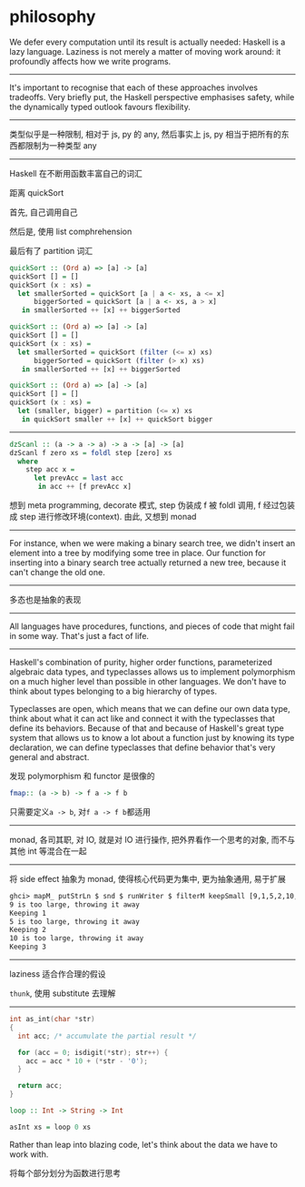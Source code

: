 # philosophy

We defer every computation until its result is actually needed: Haskell is a lazy language. Laziness is not merely a matter of moving work around: it profoundly affects how we write programs.

---

It's important to recognise that each of these approaches involves tradeoffs. Very briefly put, the Haskell perspective emphasises safety, while the dynamically typed outlook favours flexibility.

---

类型似乎是一种限制, 相对于 js, py 的 any, 然后事实上 js, py 相当于把所有的东西都限制为一种类型 any

---

Haskell 在不断用函数丰富自己的词汇

距离 quickSort

首先, 自己调用自己

然后是, 使用 list comphrehension

最后有了 partition 词汇

```hs
quickSort :: (Ord a) => [a] -> [a]
quickSort [] = []
quickSort (x : xs) =
  let smallerSorted = quickSort [a | a <- xs, a <= x]
      biggerSorted = quickSort [a | a <- xs, a > x]
   in smallerSorted ++ [x] ++ biggerSorted
```

```hs
quickSort :: (Ord a) => [a] -> [a]
quickSort [] = []
quickSort (x : xs) =
  let smallerSorted = quickSort (filter (<= x) xs)
      biggerSorted = quickSort (filter (> x) xs)
   in smallerSorted ++ [x] ++ biggerSorted
```

```hs
quickSort :: (Ord a) => [a] -> [a]
quickSort [] = []
quickSort (x : xs) =
  let (smaller, bigger) = partition (<= x) xs
   in quickSort smaller ++ [x] ++ quickSort bigger
```

---

```hs
dzScanl :: (a -> a -> a) -> a -> [a] -> [a]
dzScanl f zero xs = foldl step [zero] xs
  where
    step acc x =
      let prevAcc = last acc
       in acc ++ [f prevAcc x]
```

想到 meta programming, decorate 模式, step 伪装成 f 被 foldl 调用, f 经过包装成 step 进行修改环境(context). 由此, 又想到 monad

---

For instance, when we were making a binary search tree, we didn't insert an element into a tree by modifying some tree in place. Our function for inserting into a binary search tree actually returned a new tree, because it can't change the old one.

---

多态也是抽象的表现

---

All languages have procedures, functions, and pieces of code that might fail in some way. That's just a fact of life.

---

Haskell's combination of purity, higher order functions, parameterized algebraic data types, and typeclasses allows us to implement polymorphism on a much higher level than possible in other languages. We don't have to think about types belonging to a big hierarchy of types.

Typeclasses are open, which means that we can define our own data type, think about what it can act like and connect it with the typeclasses that define its behaviors. Because of that and because of Haskell's great type system that allows us to know a lot about a function just by knowing its type declaration, we can define typeclasses that define behavior that's very general and abstract.

发现 polymorphism 和 functor 是很像的

```hs
fmap:: (a -> b) -> f a -> f b
```

只需要定义`a -> b`, 对`f a -> f b`都适用

---

monad, 各司其职, 对 IO, 就是对 IO 进行操作, 把外界看作一个思考的对象, 而不与其他 int 等混合在一起

---

将 side effect 抽象为 monad, 使得核心代码更为集中, 更为抽象通用, 易于扩展

```txt
ghci> mapM_ putStrLn $ snd $ runWriter $ filterM keepSmall [9,1,5,2,10,3]
9 is too large, throwing it away
Keeping 1
5 is too large, throwing it away
Keeping 2
10 is too large, throwing it away
Keeping 3
```

---

laziness 适合作合理的假设

`thunk`, 使用 substitute 去理解

---

```c
int as_int(char *str)
{
  int acc; /* accumulate the partial result */

  for (acc = 0; isdigit(*str); str++) {
    acc = acc * 10 + (*str - '0');
  }

  return acc;
}
```

```hs
loop :: Int -> String -> Int

asInt xs = loop 0 xs
```

Rather than leap into blazing code, let's think about the data we have to work with.

将每个部分划分为函数进行思考
